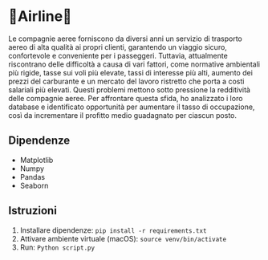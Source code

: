 # 🛫Airline🛬
Le compagnie aeree forniscono da diversi anni un servizio di trasporto aereo di alta qualità ai propri clienti, garantendo un viaggio sicuro, confortevole e conveniente per i passeggeri. Tuttavia, attualmente riscontrano delle difficoltà a causa di vari fattori, come normative ambientali più rigide, tasse sui voli più elevate, tassi di interesse più alti, aumento dei prezzi del carburante e un mercato del lavoro ristretto che porta a costi salariali più elevati. Questi problemi mettono sotto pressione la redditività delle compagnie aeree. Per affrontare questa sfida, ho analizzato i loro database e identificato opportunità per aumentare il tasso di occupazione, così da incrementare il profitto medio guadagnato per ciascun posto.

## Dipendenze
- Matplotlib
- Numpy
- Pandas
- Seaborn

## Istruzioni

1. Installare dipendenze: ``pip install -r requirements.txt``
2. Attivare ambiente virtuale (macOS): ``source venv/bin/activate`` 
3. Run: ``Python script.py``
